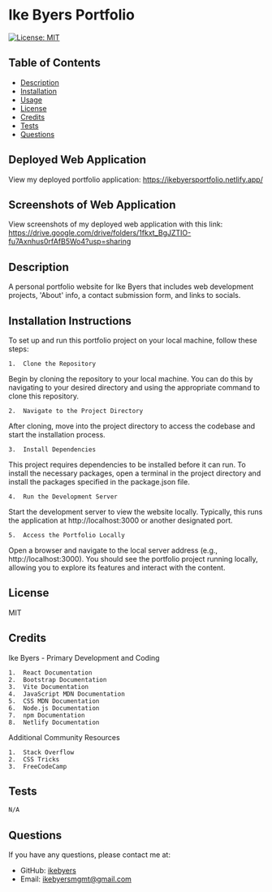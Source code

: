 # Ike Byers Portfolio
[![License: MIT](https://img.shields.io/badge/License-MIT-yellow.svg)](https://opensource.org/licenses/MIT)
## Table of Contents
- [Description](#description)
- [Installation](#installation-instructions)
- [Usage](#usage)
- [License](#license)
- [Credits](#credits)
- [Tests](#tests)
- [Questions](#questions)

## Deployed Web Application
View my deployed portfolio application: https://ikebyersportfolio.netlify.app/

## Screenshots of Web Application
View screenshots of my deployed web application with this link: https://drive.google.com/drive/folders/1fkxt_BgJZTIO-fu7Axnhus0rfAfB5Wo4?usp=sharing

## Description
A personal portfolio website for Ike Byers that includes web development projects, 'About' info, a contact submission form, and links to socials.

## Installation Instructions
To set up and run this portfolio project on your local machine, follow these steps:

	1.	Clone the Repository
Begin by cloning the repository to your local machine. You can do this by navigating to your desired directory and using the appropriate command to clone this repository.

	2.	Navigate to the Project Directory
After cloning, move into the project directory to access the codebase and start the installation process.

	3.	Install Dependencies
This project requires dependencies to be installed before it can run. To install the necessary packages, open a terminal in the project directory and install the packages specified in the package.json file.

	4.	Run the Development Server
Start the development server to view the website locally. Typically, this runs the application at http://localhost:3000 or another designated port.

	5.	Access the Portfolio Locally
Open a browser and navigate to the local server address (e.g., http://localhost:3000). You should see the portfolio project running locally, allowing you to explore its features and interact with the content.

## License 
MIT

## Credits
Ike Byers - Primary Development and Coding

	1.	React Documentation
	2.	Bootstrap Documentation
	3.	Vite Documentation
	4.	JavaScript MDN Documentation
	5.	CSS MDN Documentation
	6.	Node.js Documentation
	7.	npm Documentation
	8.	Netlify Documentation


Additional Community Resources

	1.	Stack Overflow
	2.	CSS Tricks
	3.	FreeCodeCamp


## Tests
```bash
N/A
```

## Questions
If you have any questions, please contact me at:
- GitHub: [ikebyers](https://github.com/ikebyers)
- Email: ikebyersmgmt@gmail.com
